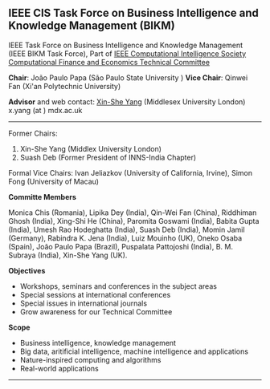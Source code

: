 ## IEEE CIS Task Force on Business Intelligence and Knowledge Management (BIKM)

IEEE Task Force on Business Intelligence and Knowledge Management (IEEE BIKM Task Force), Part of [IEEE Computational Intelligence Society Computational Finance and Economics Technical Committee](https://cis.ieee.org/activities/technical-activities/computational-finance-and-economics-technical-committee)

**Chair**: João Paulo Papa  (São Paulo State University )
**Vice Chair**: Qinwei Fan (Xi'an Polytechnic University) 

**Advisor** and web contact: [Xin-She Yang](https://xin-she.github.io/web) (Middlesex University London)   x.yang (at ) mdx.ac.uk 

---
Former Chairs: 
1. Xin-She Yang (Middlex University London)
2. Suash Deb (Former President of INNS-India Chapter)

Formal Vice Chairs:
Ivan Jeliazkov (University of California, Irvine), Simon Fong (University of Macau)

**Committe Members**

Monica Chis (Romania), Lipika Dey (India), Qin-Wei Fan (China), Riddhiman Ghosh (India), Xing-Shi He (China), Paromita Goswami (India), Babita Gupta (India), Umesh Rao Hodeghatta (India), Suash Deb (India), Momin Jamil (Germany), Rabindra K. Jena (India), Luiz Mouinho (UK), Oneko Osaba (Spain), João Paulo Papa (Brazil), Puspalata Pattojoshi (India), B. M. Subraya (India), Xin-She Yang (UK).

**Objectives**
* Workshops, seminars and conferences in the subject areas
* Special sessions at international conferences
* Special issues in international journals
* Grow awareness for our Technical Committee

**Scope**
* Business intelligence, knowledge management
* Big data, aritificial intelligence, machine intelligence and applications
* Nature-inspired computing and algorithms
* Real-world applications

---
